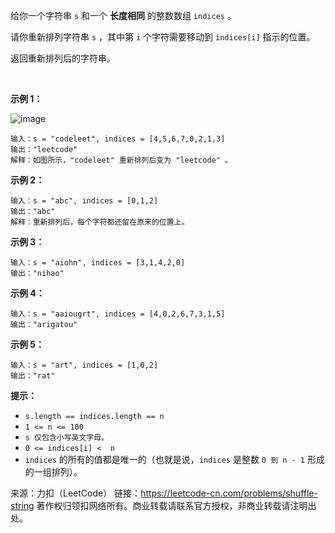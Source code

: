 给你一个字符串 ```s``` 和一个 **长度相同** 的整数数组 ```indices``` 。

请你重新排列字符串 ```s``` ，其中第 ```i``` 个字符需要移动到 ```indices[i]``` 指示的位置。

返回重新排列后的字符串。

 

**示例 1：**

![image](https://github.com/Zhenghao-Liu/LeetCode_problem-and-solution/blob/master/1528.重新排列字符串/q1.jpg)
```
输入：s = "codeleet", indices = [4,5,6,7,0,2,1,3]
输出："leetcode"
解释：如图所示，"codeleet" 重新排列后变为 "leetcode" 。
```
**示例 2：**
```
输入：s = "abc", indices = [0,1,2]
输出："abc"
解释：重新排列后，每个字符都还留在原来的位置上。
```
**示例 3：**
```
输入：s = "aiohn", indices = [3,1,4,2,0]
输出："nihao"
```
**示例 4：**
```
输入：s = "aaiougrt", indices = [4,0,2,6,7,3,1,5]
输出："arigatou"
```
**示例 5：**
```
输入：s = "art", indices = [1,0,2]
输出："rat"
```

**提示：**

* ```s.length == indices.length == n```
* ```1 <= n <= 100```
* ```s 仅包含小写英文字母。```
* ```0 <= indices[i] <  n```
* ```indices``` 的所有的值都是唯一的（也就是说，```indices``` 是整数 ```0 到 n - 1``` 形成的一组排列）。

来源：力扣（LeetCode）
链接：https://leetcode-cn.com/problems/shuffle-string
著作权归领扣网络所有。商业转载请联系官方授权，非商业转载请注明出处。
